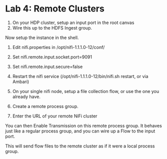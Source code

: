 # Lab 4: Remote Clusters

1. On your HDP cluster, setup an input port in the root canvas
1. Wire this up to the HDFS Ingest group.

Now setup the instance in the shell.

1. Edit nifi.properties in /opt/nifi-1.1.1.0-12/conf/
1. Set nifi.remote.input.socket.port=9091
1. Set nifi.remote.input.secure=false
1. Restart the nifi service (/opt/nifi-1.1.1.0-12/bin/nifi.sh restart, or via Ambari)

1. On your single nifi node, setup a file collection flow, or use the one you already have.
1. Create a remote process group.
1. Enter the URL of your remote NiFi cluster

You can then Enable Transmission on this remote process group. It behaves just like a regular process group, and you can wire up a Flow to the input port.

This will send flow files to the remote cluster as if it were a local process group.
